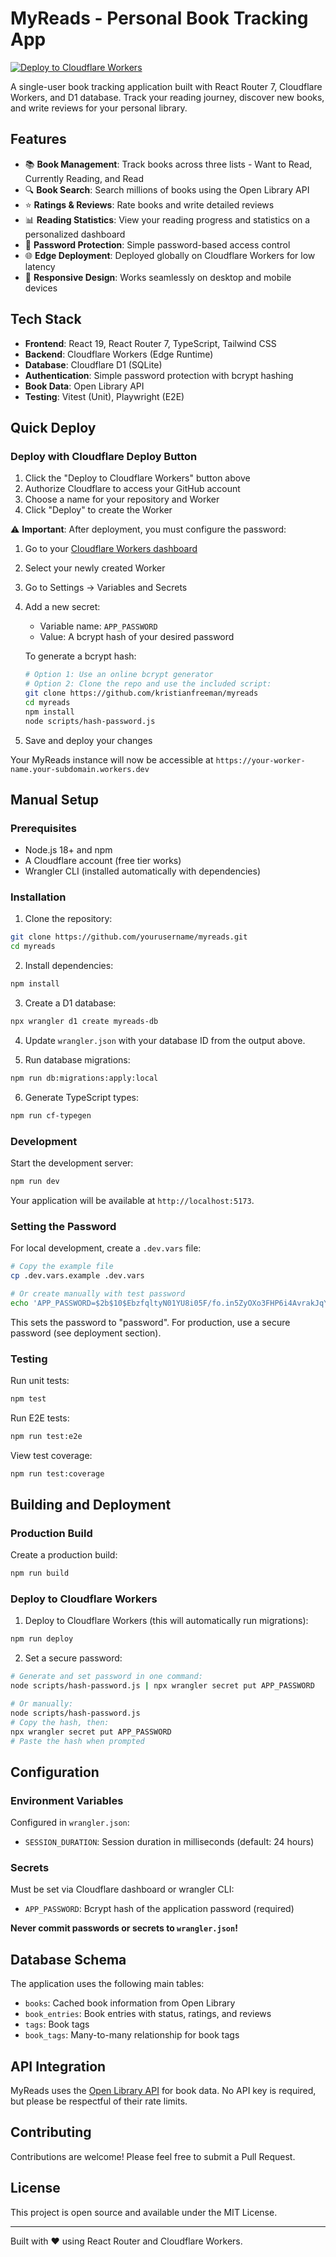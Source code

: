 # MyReads - Personal Book Tracking App

[![Deploy to Cloudflare Workers](https://deploy.workers.cloudflare.com/button)](https://deploy.workers.cloudflare.com/?url=https://github.com/kristianfreeman/myreads)

A single-user book tracking application built with React Router 7, Cloudflare Workers, and D1 database. Track your reading journey, discover new books, and write reviews for your personal library.

## Features

- 📚 **Book Management**: Track books across three lists - Want to Read, Currently Reading, and Read
- 🔍 **Book Search**: Search millions of books using the Open Library API
- ⭐ **Ratings & Reviews**: Rate books and write detailed reviews
- 📊 **Reading Statistics**: View your reading progress and statistics on a personalized dashboard
- 🔐 **Password Protection**: Simple password-based access control
- 🌐 **Edge Deployment**: Deployed globally on Cloudflare Workers for low latency
- 📱 **Responsive Design**: Works seamlessly on desktop and mobile devices

## Tech Stack

- **Frontend**: React 19, React Router 7, TypeScript, Tailwind CSS
- **Backend**: Cloudflare Workers (Edge Runtime)
- **Database**: Cloudflare D1 (SQLite)
- **Authentication**: Simple password protection with bcrypt hashing
- **Book Data**: Open Library API
- **Testing**: Vitest (Unit), Playwright (E2E)

## Quick Deploy

### Deploy with Cloudflare Deploy Button

1. Click the "Deploy to Cloudflare Workers" button above
2. Authorize Cloudflare to access your GitHub account
3. Choose a name for your repository and Worker
4. Click "Deploy" to create the Worker

⚠️ **Important**: After deployment, you must configure the password:

1. Go to your [Cloudflare Workers dashboard](https://dash.cloudflare.com)
2. Select your newly created Worker
3. Go to Settings → Variables and Secrets
4. Add a new secret:
   - Variable name: `APP_PASSWORD`
   - Value: A bcrypt hash of your desired password
   
   To generate a bcrypt hash:
   ```bash
   # Option 1: Use an online bcrypt generator
   # Option 2: Clone the repo and use the included script:
   git clone https://github.com/kristianfreeman/myreads
   cd myreads
   npm install
   node scripts/hash-password.js
   ```

5. Save and deploy your changes

Your MyReads instance will now be accessible at `https://your-worker-name.your-subdomain.workers.dev`

## Manual Setup

### Prerequisites

- Node.js 18+ and npm
- A Cloudflare account (free tier works)
- Wrangler CLI (installed automatically with dependencies)

### Installation

1. Clone the repository:
```bash
git clone https://github.com/yourusername/myreads.git
cd myreads
```

2. Install dependencies:
```bash
npm install
```

3. Create a D1 database:
```bash
npx wrangler d1 create myreads-db
```

4. Update `wrangler.json` with your database ID from the output above.

5. Run database migrations:
```bash
npm run db:migrations:apply:local
```

6. Generate TypeScript types:
```bash
npm run cf-typegen
```

### Development

Start the development server:
```bash
npm run dev
```

Your application will be available at `http://localhost:5173`.

### Setting the Password

For local development, create a `.dev.vars` file:
```bash
# Copy the example file
cp .dev.vars.example .dev.vars

# Or create manually with test password
echo 'APP_PASSWORD=$2b$10$EbzfqltyN01YU8i05F/fo.in5ZyOXo3FHP6i4AvrakJqYJPqS6d/q' > .dev.vars
```

This sets the password to "password". For production, use a secure password (see deployment section).

### Testing

Run unit tests:
```bash
npm test
```

Run E2E tests:
```bash
npm run test:e2e
```

View test coverage:
```bash
npm run test:coverage
```

## Building and Deployment

### Production Build

Create a production build:
```bash
npm run build
```

### Deploy to Cloudflare Workers

1. Deploy to Cloudflare Workers (this will automatically run migrations):
```bash
npm run deploy
```

2. Set a secure password:
```bash
# Generate and set password in one command:
node scripts/hash-password.js | npx wrangler secret put APP_PASSWORD

# Or manually:
node scripts/hash-password.js
# Copy the hash, then:
npx wrangler secret put APP_PASSWORD
# Paste the hash when prompted
```

## Configuration

### Environment Variables

Configured in `wrangler.json`:
- `SESSION_DURATION`: Session duration in milliseconds (default: 24 hours)

### Secrets

Must be set via Cloudflare dashboard or wrangler CLI:
- `APP_PASSWORD`: Bcrypt hash of the application password (required)

**Never commit passwords or secrets to `wrangler.json`!**

## Database Schema

The application uses the following main tables:

- `books`: Cached book information from Open Library
- `book_entries`: Book entries with status, ratings, and reviews
- `tags`: Book tags
- `book_tags`: Many-to-many relationship for book tags

## API Integration

MyReads uses the [Open Library API](https://openlibrary.org/developers/api) for book data. No API key is required, but please be respectful of their rate limits.

## Contributing

Contributions are welcome! Please feel free to submit a Pull Request.

## License

This project is open source and available under the MIT License.

---

Built with ❤️ using React Router and Cloudflare Workers.
